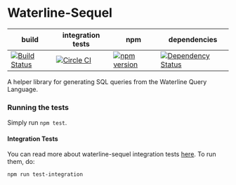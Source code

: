 Waterline-Sequel
====================
build | integration tests | npm | dependencies  |
------|-------------------|-----|---------------|
[![Build Status](https://travis-ci.org/balderdashy/waterline-sequel.svg?branch=master)](https://travis-ci.org/balderdashy/waterline-sequel) | [![Circle CI](https://img.shields.io/circleci/project/balderdashy/waterline-sequel/master.svg?style=shield)](https://circleci.com/gh/balderdashy/waterline-sequel/tree/master) | [![npm version](https://badge.fury.io/js/waterline-sequel.svg)](http://badge.fury.io/js/waterline-sequel) | [![Dependency Status](https://david-dm.org/balderdashy/waterline-sequel.svg)](https://david-dm.org/balderdashy/waterline-sequel)

A helper library for generating SQL queries from the Waterline Query Language.

### Running the tests
Simply run `npm test`.

#### Integration Tests
You can read more about waterline-sequel integration tests [here](https://github.com/balderdashy/waterline-sequel/blob/master/test/integration/README.md). To run them, do:
```
npm run test-integration
```
